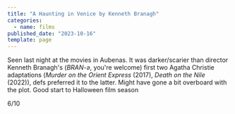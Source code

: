 ```yaml
---
title: "A Haunting in Venice by Kenneth Branagh"
categories:
  - name: films
published_date: "2023-10-16"
template: page
---
```


Seen last night at the movies in Aubenas. It was darker/scarier than director Kenneth Branagh's (_BRAN-ə_, you're welcome) first two Agatha Christie adaptations (_Murder on the Orient Express_ (2017), _Death on the Nile_ (2022)), defs preferred it to the latter. Might have gone a bit overboard with the plot. Good start to Halloween film season

6/10
